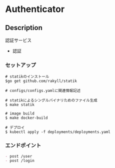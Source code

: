 # Authenticator

## Description
認証サービス  
- 認証

### セットアップ
```shell
# statikのインストール
$go get github.com/rakyll/statik

# configs/configs.yamlに関連情報記述

# statikによるシングルバイナリためのファイル生成
$ make statik

# image build 
$ make docker-build

# デプロイ
$ kubectl apply -f deployments/deployments.yaml
```


### エンドポイント
```markdown
- post /user
- post /login
```